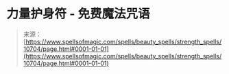 <!--yml

category: 未分类

date: 2024-06-12 18:47:28

-->

# **力量护身符** - 免费魔法咒语

> 来源：[https://www.spellsofmagic.com/spells/beauty_spells/strength_spells/10704/page.html#0001-01-01](https://www.spellsofmagic.com/spells/beauty_spells/strength_spells/10704/page.html#0001-01-01)
